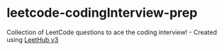 # leetcode-codingInterview-prep
Collection of LeetCode questions to ace the coding interview! - Created using [LeetHub v3](https://github.com/raphaelheinz/LeetHub-3.0)
